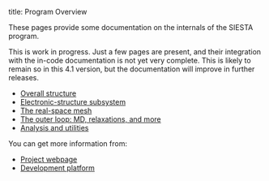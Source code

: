title: Program Overview

These pages provide some documentation on the internals of the SIESTA program.

This is work in progress. Just a few pages are present, and
their integration with the in-code documentation is not yet very
complete. This is likely to remain so in this 4.1 version, but the
documentation will improve in further releases.

* [Overall structure](|page|/overall.html)
* [Electronic-structure subsystem](|page|/core-es.html)
* [The real-space mesh](|page|/grid.html)
* [The outer loop: MD, relaxations, and more](|page|/outer-loop.html)
* [Analysis and utilities](|page|/analysis-utils.html)

You can get more information from:

* [Project webpage](http://www.icmab.es/siesta)
* [Development platform](http://launchpad.net/siesta)


